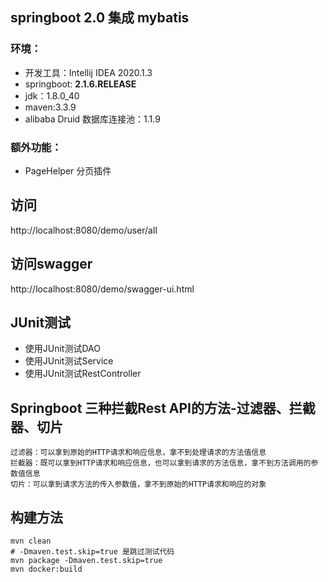 ## springboot 2.0 集成 mybatis

### 环境：

* 开发工具：Intellij IDEA 2020.1.3
* springboot: **2.1.6.RELEASE**
* jdk：1.8.0_40
* maven:3.3.9
* alibaba Druid 数据库连接池：1.1.9

### 额外功能：
* PageHelper 分页插件


## 访问
http://localhost:8080/demo/user/all

## 访问swagger
http://localhost:8080/demo/swagger-ui.html

## JUnit测试
* 使用JUnit测试DAO
* 使用JUnit测试Service
* 使用JUnit测试RestController

## Springboot 三种拦截Rest API的方法-过滤器、拦截器、切片
```
过滤器：可以拿到原始的HTTP请求和响应信息，拿不到处理请求的方法值信息 
拦截器：既可以拿到HTTP请求和响应信息，也可以拿到请求的方法信息，拿不到方法调用的参数值信息 
切片：可以拿到请求方法的传入参数值，拿不到原始的HTTP请求和响应的对象
```

## 构建方法
```
mvn clean
# -Dmaven.test.skip=true 是跳过测试代码
mvn package -Dmaven.test.skip=true
mvn docker:build
```